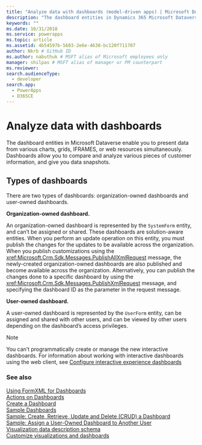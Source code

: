 ```yaml
---
title: "Analyze data with dashboards (model-driven apps) | Microsoft Docs" # Intent and product brand in a unique string of 43-59 chars including spaces"
description: "The dashboard entities in Dynamics 365 Microsoft Dataverse enable you to present data from various charts, grids, IFRAMES, or web resources simultaneously. Dashboards allow you to compare and analyze various pieces of customer information, and give you data snapshots." # 115-145 characters including spaces. This abstract displays in the search result."
keywords: ""
ms.date: 10/31/2018
ms.service: powerapps
ms.topic: article
ms.assetid: 4b54597b-5603-2e6e-4630-bc120f711707
author: Nkrb # GitHub ID
ms.author: nabuthuk # MSFT alias of Microsoft employees only
manager: shilpas # MSFT alias of manager or PM counterpart
ms.reviewer: 
search.audienceType: 
  - developer
search.app: 
  - PowerApps
  - D365CE
---
```


# Analyze data with dashboards

<!-- https://docs.microsoft.com/dynamics365/customer-engagement/developer/customize-dev/analyze-data-with-dashboards -->

The dashboard entities in Microsoft Dataverse enable you to present data 
from various charts, grids, IFRAMES, or web resources simultaneously. Dashboards allow you to compare and analyze various pieces of customer information, and give you data snapshots.  
  
## Types of dashboards  

There are two types of dashboards: organization-owned dashboards and user-owned dashboards.  
  
**Organization-owned dashboard.**

An organization-owned dashboard is represented by the `SystemForm` entity, and can’t be assigned or shared. 
These dashboards are solution-aware entities. 
When you perform an update operation on this entity, you must publish the changes for the updates to be available across the organization. 
When you publish customizations using the <xref:Microsoft.Crm.Sdk.Messages.PublishAllXmlRequest> message, the newly-created organization-owned dashboards are also published and become available across the organization. 
Alternatively, you can publish the changes done to a specific dashboard by using the <xref:Microsoft.Crm.Sdk.Messages.PublishXmlRequest> message, and specifying the dashboard ID as the parameter in the request message.  
  
**User-owned dashboard.**

A user-owned dashboard is represented by the `UserForm` entity, can be assigned and shared with other users, and can be viewed by other users depending on the dashboard’s access privileges.  
  
> [!NOTE]
> You can’t programmatically create or manage the new interactive dashboards. 
> For information about working with interactive dashboards using the web client, see [Configure interactive experience dashboards](../../maker/model-driven-apps/configure-interactive-experience-dashboards.md) 
  
### See also  

 [Using FormXML for Dashboards](understand-dashboards-dashboard-components-formxml.md)   
 [Actions on Dashboards](actions-dashboards.md)   
 [Create a Dashboard](create-dashboard.md)   
 [Sample Dashboards](sample-dashboards.md)    
 [Sample: Create, Retrieve, Update and Delete (CRUD) a Dashboard](https://github.com/microsoft/PowerApps-Samples/tree/master/cds/orgsvc/C%23/CRUDOperationsDashboard)  
 [Sample: Assign a User-Owned Dashboard to Another User](https://github.com/microsoft/PowerApps-Samples/tree/master/cds/orgsvc/C%23/AssignUserOwnedDashboardToAnother)  
 [Visualization data description schema](visualization-data-description-schema.md)     
 [Customize visualizations and dashboards](customize-visualizations-dashboards.md)
